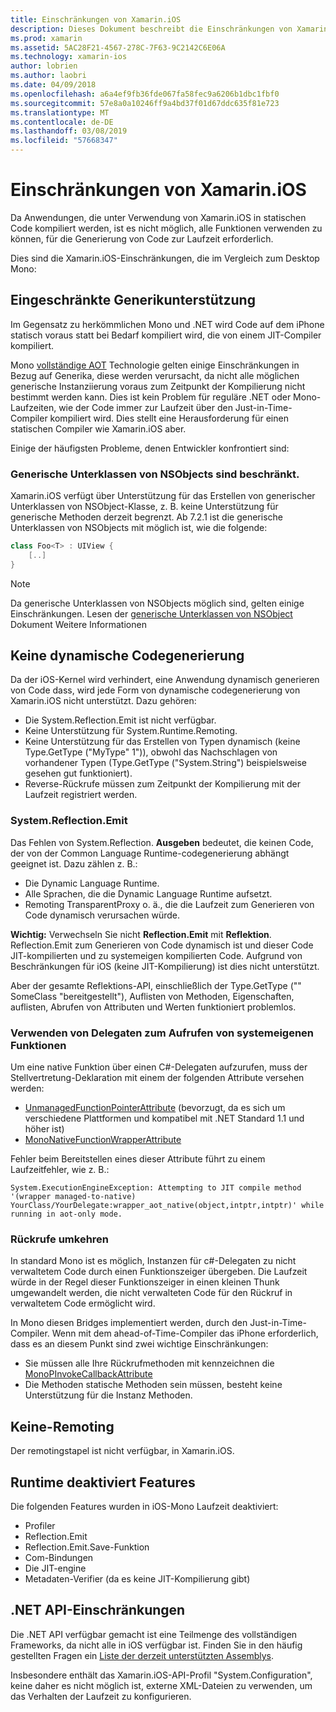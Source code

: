 ```yaml
---
title: Einschränkungen von Xamarin.iOS
description: Dieses Dokument beschreibt die Einschränkungen von Xamarin.iOS, Erörterung von Generika, generische Unterklassen von NSObjects, P/Invokes in generische Objekte und mehr.
ms.prod: xamarin
ms.assetid: 5AC28F21-4567-278C-7F63-9C2142C6E06A
ms.technology: xamarin-ios
author: lobrien
ms.author: laobri
ms.date: 04/09/2018
ms.openlocfilehash: a6a4ef9fb36fde067fa58fec9a6206b1dbc1fbf0
ms.sourcegitcommit: 57e8a0a10246ff9a4bd37f01d67ddc635f81e723
ms.translationtype: MT
ms.contentlocale: de-DE
ms.lasthandoff: 03/08/2019
ms.locfileid: "57668347"
---
```

# <a name="limitations-of-xamarinios"></a>Einschränkungen von Xamarin.iOS

Da Anwendungen, die unter Verwendung von Xamarin.iOS in statischen Code kompiliert werden, ist es nicht möglich, alle Funktionen verwenden zu können, für die Generierung von Code zur Laufzeit erforderlich.

Dies sind die Xamarin.iOS-Einschränkungen, die im Vergleich zum Desktop Mono:

 <a name="Limited_Generics_Support" />


## <a name="limited-generics-support"></a>Eingeschränkte Generikunterstützung

Im Gegensatz zu herkömmlichen Mono und .NET wird Code auf dem iPhone statisch voraus statt bei Bedarf kompiliert wird, die von einem JIT-Compiler kompiliert.

Mono [vollständige AOT](https://www.mono-project.com/docs/advanced/aot/#full-aot) Technologie gelten einige Einschränkungen in Bezug auf Generika, diese werden verursacht, da nicht alle möglichen generische Instanziierung voraus zum Zeitpunkt der Kompilierung nicht bestimmt werden kann. Dies ist kein Problem für reguläre .NET oder Mono-Laufzeiten, wie der Code immer zur Laufzeit über den Just-in-Time-Compiler kompiliert wird. Dies stellt eine Herausforderung für einen statischen Compiler wie Xamarin.iOS aber.

Einige der häufigsten Probleme, denen Entwickler konfrontiert sind:

 <a name="Generic_Subclasses_of_NSObjects_are_limited" />


### <a name="generic-subclasses-of-nsobjects-are-limited"></a>Generische Unterklassen von NSObjects sind beschränkt.

Xamarin.iOS verfügt über Unterstützung für das Erstellen von generischer Unterklassen von NSObject-Klasse, z. B. keine Unterstützung für generische Methoden derzeit begrenzt. Ab 7.2.1 ist die generische Unterklassen von NSObjects mit möglich ist, wie die folgende:

```csharp
class Foo<T> : UIView {
    [..]
}
```

> [!NOTE]
> Da generische Unterklassen von NSObjects möglich sind, gelten einige Einschränkungen. Lesen der [generische Unterklassen von NSObject](~/ios/internals/api-design/nsobject-generics.md) Dokument Weitere Informationen


 <a name="No_Dynamic_Code_Generation" />


## <a name="no-dynamic-code-generation"></a>Keine dynamische Codegenerierung

Da der iOS-Kernel wird verhindert, eine Anwendung dynamisch generieren von Code dass, wird jede Form von dynamische codegenerierung von Xamarin.iOS nicht unterstützt. Dazu gehören:

-  Die System.Reflection.Emit ist nicht verfügbar.
-  Keine Unterstützung für System.Runtime.Remoting.
-  Keine Unterstützung für das Erstellen von Typen dynamisch (keine Type.GetType ("MyType" 1")), obwohl das Nachschlagen von vorhandener Typen (Type.GetType ("System.String") beispielsweise gesehen gut funktioniert). 
-  Reverse-Rückrufe müssen zum Zeitpunkt der Kompilierung mit der Laufzeit registriert werden.


 
 <a name="System.Reflection.Emit" />


### <a name="systemreflectionemit"></a>System.Reflection.Emit

Das Fehlen von System.Reflection. **Ausgeben** bedeutet, die keinen Code, der von der Common Language Runtime-codegenerierung abhängt geeignet ist. Dazu zählen z. B.:

-  Die Dynamic Language Runtime.
-  Alle Sprachen, die die Dynamic Language Runtime aufsetzt.
-  Remoting TransparentProxy o. ä., die die Laufzeit zum Generieren von Code dynamisch verursachen würde. 


 **Wichtig:** Verwechseln Sie nicht **Reflection.Emit** mit **Reflektion**. Reflection.Emit zum Generieren von Code dynamisch ist und dieser Code JIT-kompilierten und zu systemeigen kompilierten Code. Aufgrund von Beschränkungen für iOS (keine JIT-Kompilierung) ist dies nicht unterstützt.

Aber der gesamte Reflektions-API, einschließlich der Type.GetType ("" SomeClass "bereitgestellt"), Auflisten von Methoden, Eigenschaften, auflisten, Abrufen von Attributen und Werten funktioniert problemlos.

### <a name="using-delegates-to-call-native-functions"></a>Verwenden von Delegaten zum Aufrufen von systemeigenen Funktionen

Um eine native Funktion über einen C#-Delegaten aufzurufen, muss der Stellvertretung-Deklaration mit einem der folgenden Attribute versehen werden:

- [UnmanagedFunctionPointerAttribute](xref:System.Runtime.InteropServices.UnmanagedFunctionPointerAttribute) (bevorzugt, da es sich um verschiedene Plattformen und kompatibel mit .NET Standard 1.1 und höher ist)
- [MonoNativeFunctionWrapperAttribute](https://developer.xamarin.com/api/type/ObjCRuntime.MonoNativeFunctionWrapperAttribute)

Fehler beim Bereitstellen eines dieser Attribute führt zu einem Laufzeitfehler, wie z. B.:

```
System.ExecutionEngineException: Attempting to JIT compile method '(wrapper managed-to-native) YourClass/YourDelegate:wrapper_aot_native(object,intptr,intptr)' while running in aot-only mode.
```
 
 <a name="Reverse_Callbacks" />


### <a name="reverse-callbacks"></a>Rückrufe umkehren

In standard Mono ist es möglich, Instanzen für c#-Delegaten zu nicht verwaltetem Code durch einen Funktionszeiger übergeben. Die Laufzeit würde in der Regel dieser Funktionszeiger in einen kleinen Thunk umgewandelt werden, die nicht verwalteten Code für den Rückruf in verwaltetem Code ermöglicht wird.

In Mono diesen Bridges implementiert werden, durch den Just-in-Time-Compiler. Wenn mit dem ahead-of-Time-Compiler das iPhone erforderlich, dass es an diesem Punkt sind zwei wichtige Einschränkungen:

-  Sie müssen alle Ihre Rückrufmethoden mit kennzeichnen die [MonoPInvokeCallbackAttribute](https://developer.xamarin.com/api/type/ObjCRuntime.MonoPInvokeCallbackAttribute) 
-  Die Methoden statische Methoden sein müssen, besteht keine Unterstützung für die Instanz Methoden. 
 
<a name="No_Remoting" />

## <a name="no-remoting"></a>Keine-Remoting

Der remotingstapel ist nicht verfügbar, in Xamarin.iOS.


 <a name="Runtime_Disabled_Features" />


## <a name="runtime-disabled-features"></a>Runtime deaktiviert Features

Die folgenden Features wurden in iOS-Mono Laufzeit deaktiviert:

-  Profiler
-  Reflection.Emit
-  Reflection.Emit.Save-Funktion
-  Com-Bindungen
-  Die JIT-engine
-  Metadaten-Verifier (da es keine JIT-Kompilierung gibt)


 <a name=".NET_API_Limitations" />


## <a name="net-api-limitations"></a>.NET API-Einschränkungen

Die .NET API verfügbar gemacht ist eine Teilmenge des vollständigen Frameworks, da nicht alle in iOS verfügbar ist. Finden Sie in den häufig gestellten Fragen ein [Liste der derzeit unterstützten Assemblys](~/cross-platform/internals/available-assemblies.md).



Insbesondere enthält das Xamarin.iOS-API-Profil "System.Configuration", keine daher es nicht möglich ist, externe XML-Dateien zu verwenden, um das Verhalten der Laufzeit zu konfigurieren.

